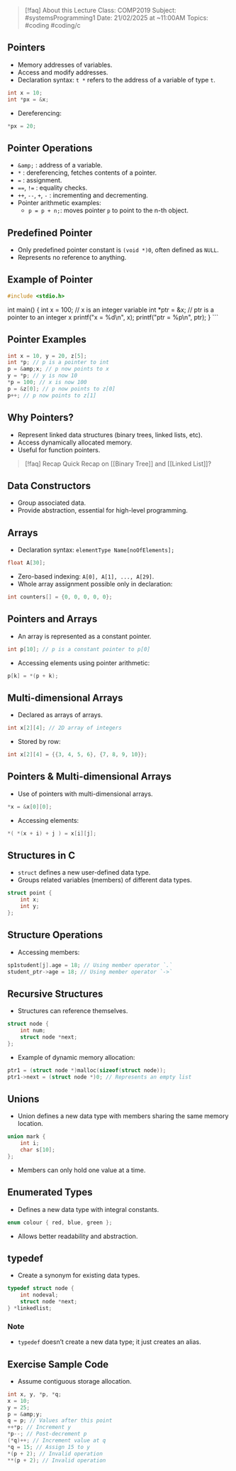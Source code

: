 
> [!faq] About this Lecture
> Class: COMP2019
> Subject: #systemsProgramming1
> Date: 21/02/2025 at ~11:00AM
> Topics: #coding #coding/c

## Pointers

- Memory addresses of variables.
- Access and modify addresses.
- Declaration syntax: `t *` refers to the address of a variable of type `t`.

```c
int x = 10;
int *px = &x;
```

- Dereferencing:

```c
*px = 20;
```

## Pointer Operations

- `&amp;` : address of a variable.
- `*` : dereferencing, fetches contents of a pointer.
- `=` : assignment.
- `==`, `!=` : equality checks.
- `++`, `--`, `+`, `-` : incrementing and decrementing.
- Pointer arithmetic examples:
    - `p = p + n;`: moves pointer `p` to point to the n-th object.

## Predefined Pointer

- Only predefined pointer constant is `(void *)0`, often defined as `NULL`.
- Represents no reference to anything.

## Example of Pointer

```c
#include <stdio.h>
```

int main() { int x = 100; // x is an integer variable int *ptr = &x; // ptr is a pointer to an integer x printf("x = %d\n", x); printf("ptr = %p\n", ptr); } ```

## Pointer Examples

```c
int x = 10, y = 20, z[5];
int *p; // p is a pointer to int
p = &amp;x; // p now points to x
y = *p; // y is now 10
*p = 100; // x is now 100
p = &z[0]; // p now points to z[0]
p++; // p now points to z[1]
```

## Why Pointers?

- Represent linked data structures (binary trees, linked lists, etc).
- Access dynamically allocated memory.
- Useful for function pointers.

> [!faq] Recap
> Quick Recap on [[Binary Tree]] and [[Linked List]]?

## Data Constructors

- Group associated data.
- Provide abstraction, essential for high-level programming.

## Arrays

- Declaration syntax: `elementType Name[noOfElements];`

```c
float A[30];
```

- Zero-based indexing: `A[0], A[1], ..., A[29]`.
- Whole array assignment possible only in declaration:

```c
int counters[] = {0, 0, 0, 0, 0};
```

## Pointers and Arrays

- An array is represented as a constant pointer.

```c
int p[10]; // p is a constant pointer to p[0]
```

- Accessing elements using pointer arithmetic:

```c
p[k] = *(p + k);
```

## Multi-dimensional Arrays

- Declared as arrays of arrays.

```c
int x[2][4]; // 2D array of integers
```

- Stored by row:

```c
int x[2][4] = {{3, 4, 5, 6}, {7, 8, 9, 10}};
```

## Pointers & Multi-dimensional Arrays

- Use of pointers with multi-dimensional arrays.

```c
*x = &x[0][0];
```

- Accessing elements:

```c
*( *(x + i) + j ) = x[i][j];
```

## Structures in C

- `struct` defines a new user-defined data type.
- Groups related variables (members) of different data types.

```c
struct point {
    int x;
    int y;
};
```

## Structure Operations

- Accessing members:

```c
sp1student[j].age = 18; // Using member operator `.`
student_ptr->age = 18; // Using member operator `->`
```

## Recursive Structures

- Structures can reference themselves.

```c
struct node {
    int num;
    struct node *next;
};
```

- Example of dynamic memory allocation:

```c
ptr1 = (struct node *)malloc(sizeof(struct node));
ptr1->next = (struct node *)0; // Represents an empty list
```

## Unions

- Union defines a new data type with members sharing the same memory location.

```c
union mark {
    int i;
    char s[10];
};
```

- Members can only hold one value at a time.

## Enumerated Types

- Defines a new data type with integral constants.

```c
enum colour { red, blue, green };
```

- Allows better readability and abstraction.

## typedef

- Create a synonym for existing data types.

```c
typedef struct node {
    int nodeval;
    struct node *next;
} *linkedlist;
```

### Note

- `typedef` doesn’t create a new data type; it just creates an alias.

## Exercise Sample Code

- Assume contiguous storage allocation.

```c
int x, y, *p, *q;
x = 10; 
y = 25; 
p = &amp;y; 
q = p; // Values after this point
++*p; // Increment y
*p--; // Post-decrement p
(*q)++; // Increment value at q
*q = 15; // Assign 15 to y
*(p + 2); // Invalid operation
**(p + 2); // Invalid operation
```